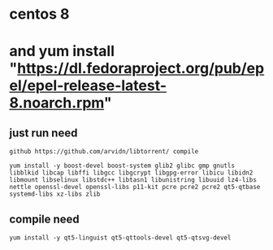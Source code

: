 # centos 8 
# and yum install "https://dl.fedoraproject.org/pub/epel/epel-release-latest-8.noarch.rpm"

## just run need
```
github https://github.com/arvidn/libtorrent/ compile

yum install -y boost-devel boost-system glib2 glibc gmp gnutls libblkid libcap libffi libgcc libgcrypt libgpg-error libicu libidn2 libmount libselinux libstdc++ libtasn1 libunistring libuuid lz4-libs nettle openssl-devel openssl-libs p11-kit pcre pcre2 pcre2 qt5-qtbase systemd-libs xz-libs zlib
```

## compile need
```
yum install -y qt5-linguist qt5-qttools-devel qt5-qtsvg-devel
```